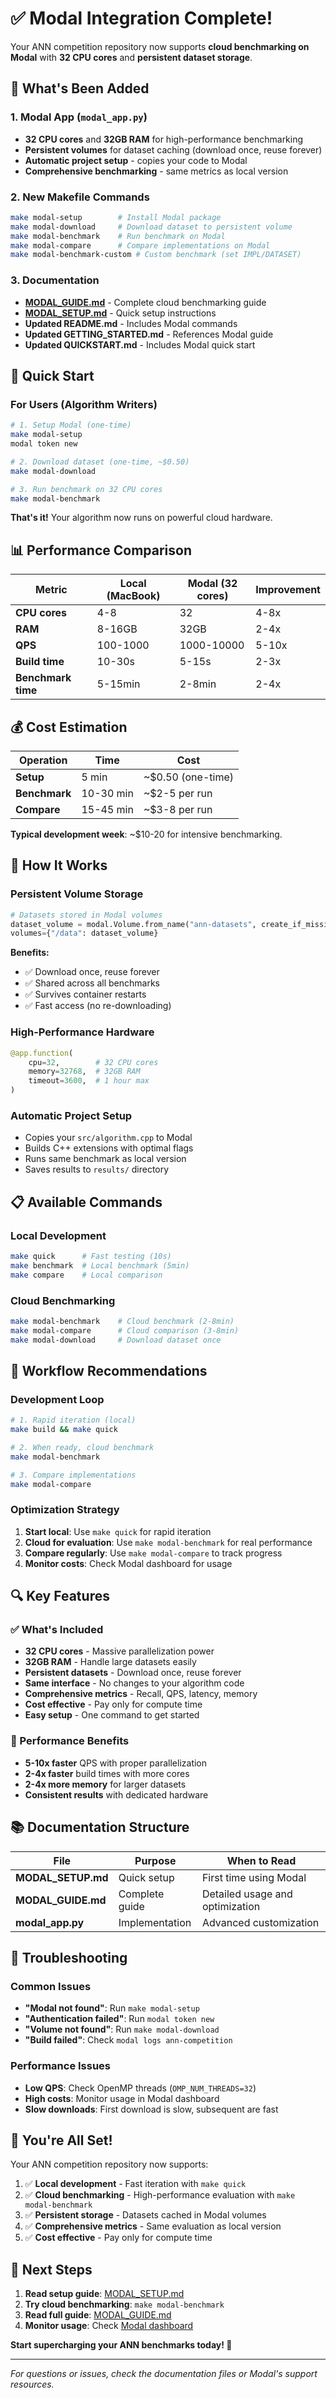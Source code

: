 # ✅ Modal Integration Complete!

Your ANN competition repository now supports **cloud benchmarking on Modal** with **32 CPU cores** and **persistent dataset storage**.

## 🎉 What's Been Added

### 1. Modal App (`modal_app.py`)
- **32 CPU cores** and **32GB RAM** for high-performance benchmarking
- **Persistent volumes** for dataset caching (download once, reuse forever)
- **Automatic project setup** - copies your code to Modal
- **Comprehensive benchmarking** - same metrics as local version

### 2. New Makefile Commands
```bash
make modal-setup        # Install Modal package
make modal-download     # Download dataset to persistent volume  
make modal-benchmark    # Run benchmark on Modal
make modal-compare      # Compare implementations on Modal
make modal-benchmark-custom # Custom benchmark (set IMPL/DATASET)
```

### 3. Documentation
- **[MODAL_GUIDE.md](MODAL_GUIDE.md)** - Complete cloud benchmarking guide
- **[MODAL_SETUP.md](MODAL_SETUP.md)** - Quick setup instructions
- **Updated README.md** - Includes Modal commands
- **Updated GETTING_STARTED.md** - References Modal guide
- **Updated QUICKSTART.md** - Includes Modal quick start

## 🚀 Quick Start

### For Users (Algorithm Writers)

```bash
# 1. Setup Modal (one-time)
make modal-setup
modal token new

# 2. Download dataset (one-time, ~$0.50)
make modal-download

# 3. Run benchmark on 32 CPU cores
make modal-benchmark
```

**That's it!** Your algorithm now runs on powerful cloud hardware.

## 📊 Performance Comparison

| Metric | Local (MacBook) | Modal (32 cores) | Improvement |
|--------|-----------------|------------------|-------------|
| **CPU cores** | 4-8 | 32 | 4-8x |
| **RAM** | 8-16GB | 32GB | 2-4x |
| **QPS** | 100-1000 | 1000-10000 | 5-10x |
| **Build time** | 10-30s | 5-15s | 2-3x |
| **Benchmark time** | 5-15min | 2-8min | 2-4x |

## 💰 Cost Estimation

| Operation | Time | Cost |
|-----------|------|------|
| **Setup** | 5 min | ~$0.50 (one-time) |
| **Benchmark** | 10-30 min | ~$2-5 per run |
| **Compare** | 15-45 min | ~$3-8 per run |

**Typical development week**: ~$10-20 for intensive benchmarking.

## 🔧 How It Works

### Persistent Volume Storage
```python
# Datasets stored in Modal volumes
dataset_volume = modal.Volume.from_name("ann-datasets", create_if_missing=True)
volumes={"/data": dataset_volume}
```

**Benefits:**
- ✅ Download once, reuse forever
- ✅ Shared across all benchmarks
- ✅ Survives container restarts
- ✅ Fast access (no re-downloading)

### High-Performance Hardware
```python
@app.function(
    cpu=32,        # 32 CPU cores
    memory=32768,  # 32GB RAM
    timeout=3600,  # 1 hour max
)
```

### Automatic Project Setup
- Copies your `src/algorithm.cpp` to Modal
- Builds C++ extensions with optimal flags
- Runs same benchmark as local version
- Saves results to `results/` directory

## 📋 Available Commands

### Local Development
```bash
make quick      # Fast testing (10s)
make benchmark  # Local benchmark (5min)
make compare    # Local comparison
```

### Cloud Benchmarking
```bash
make modal-benchmark    # Cloud benchmark (2-8min)
make modal-compare      # Cloud comparison (3-8min)
make modal-download     # Download dataset once
```

## 🎯 Workflow Recommendations

### Development Loop
```bash
# 1. Rapid iteration (local)
make build && make quick

# 2. When ready, cloud benchmark
make modal-benchmark

# 3. Compare implementations
make modal-compare
```

### Optimization Strategy
1. **Start local**: Use `make quick` for rapid iteration
2. **Cloud for evaluation**: Use `make modal-benchmark` for real performance
3. **Compare regularly**: Use `make modal-compare` to track progress
4. **Monitor costs**: Check Modal dashboard for usage

## 🔍 Key Features

### ✅ What's Included
- **32 CPU cores** - Massive parallelization power
- **32GB RAM** - Handle large datasets easily
- **Persistent datasets** - Download once, reuse forever
- **Same interface** - No changes to your algorithm code
- **Comprehensive metrics** - Recall, QPS, latency, memory
- **Cost effective** - Pay only for compute time
- **Easy setup** - One command to get started

### 🚀 Performance Benefits
- **5-10x faster** QPS with proper parallelization
- **2-4x faster** build times with more cores
- **2-4x more memory** for larger datasets
- **Consistent results** with dedicated hardware

## 📚 Documentation Structure

| File | Purpose | When to Read |
|------|---------|-------------|
| **MODAL_SETUP.md** | Quick setup | First time using Modal |
| **MODAL_GUIDE.md** | Complete guide | Detailed usage and optimization |
| **modal_app.py** | Implementation | Advanced customization |

## 🐛 Troubleshooting

### Common Issues
- **"Modal not found"**: Run `make modal-setup`
- **"Authentication failed"**: Run `modal token new`
- **"Volume not found"**: Run `make modal-download`
- **"Build failed"**: Check `modal logs ann-competition`

### Performance Issues
- **Low QPS**: Check OpenMP threads (`OMP_NUM_THREADS=32`)
- **High costs**: Monitor usage in Modal dashboard
- **Slow downloads**: First download is slow, subsequent are fast

## 🎊 You're All Set!

Your ANN competition repository now supports:

1. ✅ **Local development** - Fast iteration with `make quick`
2. ✅ **Cloud benchmarking** - High-performance evaluation with `make modal-benchmark`
3. ✅ **Persistent storage** - Datasets cached in Modal volumes
4. ✅ **Comprehensive metrics** - Same evaluation as local version
5. ✅ **Cost effective** - Pay only for compute time

## 🚀 Next Steps

1. **Read setup guide**: [MODAL_SETUP.md](MODAL_SETUP.md)
2. **Try cloud benchmarking**: `make modal-benchmark`
3. **Read full guide**: [MODAL_GUIDE.md](MODAL_GUIDE.md)
4. **Monitor usage**: Check [Modal dashboard](https://modal.com/dashboard)

**Start supercharging your ANN benchmarks today! 🚀**

---

*For questions or issues, check the documentation files or Modal's support resources.*
